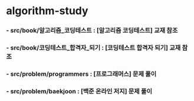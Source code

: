 # algorithm-study
### - src/book/알고리즘_코딩테스트 : [알고리즘 코딩테스트] 교재 참조
### - src/book/코딩테스트_합격자_되기 : [코딩테스트 합격자 되기] 교재 참조
### - src/problem/programmers : [프로그래머스] 문제 풀이
### - src/problem/baekjoon : [백준 온라인 저지] 문제 풀이
